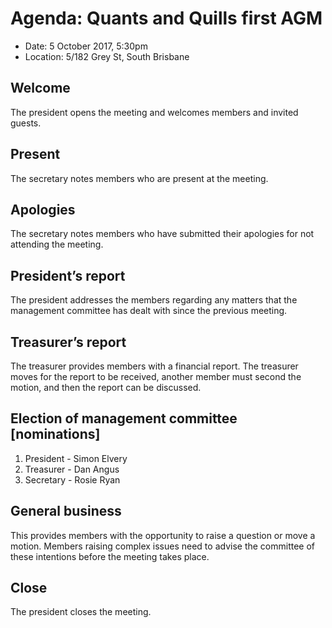 # Agenda: Quants and Quills first AGM 

- Date: 5 October 2017, 5:30pm
- Location: 5/182 Grey St, South Brisbane

## Welcome 

The president opens the meeting and welcomes members and invited guests. 

## Present 

The secretary notes members who are present at the meeting. 

## Apologies 

The secretary notes members who have submitted their apologies for not attending the meeting. 

## President’s report

The president addresses the members regarding any matters that the management committee has dealt with since the previous meeting. 

## Treasurer’s report 

The treasurer provides members with a financial report. The treasurer moves for the report to be received, another member must second the motion, and then the report can be discussed. 

## Election of management committee [nominations]
1. President - Simon Elvery
2. Treasurer - Dan Angus
3. Secretary - Rosie Ryan

## General business 

This provides members with the opportunity to raise a question or move a motion. Members raising complex issues need to advise the committee of these intentions before the meeting takes place. 

## Close 

The president closes the meeting.
